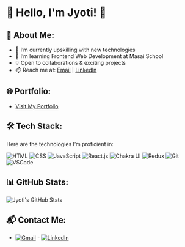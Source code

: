# 🌟 Hello, I'm Jyoti! 👋

## 🚀 About Me:
- 🔭 I’m currently upskilling with new technologies
- 🌱 I’m learning Frontend Web Development at Masai School
- 💡 Open to collaborations & exciting projects
- 📫 Reach me at: [Email](mailto:your-email@example.com) | [LinkedIn](https://www.linkedin.com/in/your-profile)

## 🌐 Portfolio:
- [Visit My Portfolio](https://github.com/Jyoti/Portfolio)

## 🛠 Tech Stack:
Here are the technologies I’m proficient in:

![HTML](https://img.shields.io/badge/-HTML-E34F26?style=flat-square&logo=html5&logoColor=white) ![CSS](https://img.shields.io/badge/-CSS-1572B6?style=flat-square&logo=css3&logoColor=white) ![JavaScript](https://img.shields.io/badge/-JavaScript-F7DF1E?style=flat-square&logo=javascript&logoColor=black) ![React.js](https://img.shields.io/badge/-React.js-61DAFB?style=flat-square&logo=react&logoColor=black) ![Chakra UI](https://img.shields.io/badge/-Chakra%20UI-319795?style=flat-square&logo=chakraui&logoColor=white) ![Redux](https://img.shields.io/badge/-Redux-764ABC?style=flat-square&logo=redux&logoColor=white) ![Git](https://img.shields.io/badge/-Git-F05032?style=flat-square&logo=git&logoColor=white) ![VSCode](https://img.shields.io/badge/-VSCode-007ACC?style=flat-square&logo=visual-studio-code&logoColor=white)

## 📊 GitHub Stats:
![Jyoti's GitHub Stats](https://github-readme-stats.vercel.app/api?username=Jyoti&show_icons=true&theme=radical)

## 📬 Contact Me:
- [![Gmail](https://img.shields.io/badge/-Gmail-D14836?style=flat-square&logo=gmail&logoColor=white)](mailto:your-email@example.com)  - [![LinkedIn](https://img.shields.io/badge/-LinkedIn-0077B5?style=flat-square&logo=linkedin&logoColor=white)](https://www.linkedin.com/in/your-profile)
